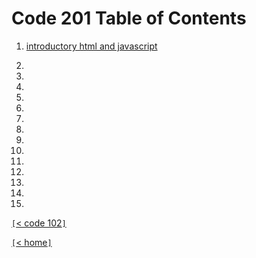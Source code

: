 # Code 201 Table of Contents

1. [introductory html and javascript](class-01.md)

2. 

3. 

4. 

5. 

6. 

7. 

8. 

9. 

10. 

11. 

12. 

13. 

14. 

15. 

[`[`< code 102`]`](code102.md)

[`[`< home`]`](README.md)